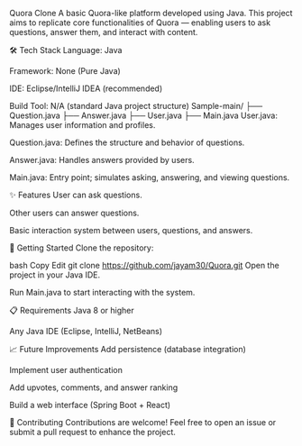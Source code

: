 Quora Clone
A basic Quora-like platform developed using Java.
This project aims to replicate core functionalities of Quora — enabling users to ask questions, answer them, and interact with content.

🛠 Tech Stack
Language: Java

Framework: None (Pure Java)

IDE: Eclipse/IntelliJ IDEA (recommended)

Build Tool: N/A (standard Java project structure)
Sample-main/
 ├── Question.java
 ├── Answer.java
 ├── User.java
 ├── Main.java
User.java: Manages user information and profiles.

Question.java: Defines the structure and behavior of questions.

Answer.java: Handles answers provided by users.

Main.java: Entry point; simulates asking, answering, and viewing questions.

✨ Features
User can ask questions.

Other users can answer questions.

Basic interaction system between users, questions, and answers.

🚀 Getting Started
Clone the repository:

bash
Copy
Edit
git clone https://github.com/jayam30/Quora.git
Open the project in your Java IDE.

Run Main.java to start interacting with the system.

📋 Requirements
Java 8 or higher

Any Java IDE (Eclipse, IntelliJ, NetBeans)

📈 Future Improvements
Add persistence (database integration)

Implement user authentication

Add upvotes, comments, and answer ranking

Build a web interface (Spring Boot + React)

🙌 Contributing
Contributions are welcome! Feel free to open an issue or submit a pull request to enhance the project.



